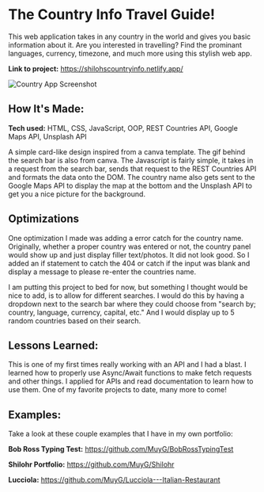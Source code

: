 # The Country Info Travel Guide!
This web application takes in any country in the world and gives you basic information about it. Are you interested in travelling? Find the prominant languages, currency, timezone, and much more using this stylish web app.

**Link to project:** https://shilohscountryinfo.netlify.app/

![Country App Screenshot](https://imgur.com/SCBu5XM.png)

## How It's Made:

**Tech used:** HTML, CSS, JavaScript, OOP, REST Countries API, Google Maps API, Unsplash API

A simple card-like design inspired from a canva template. The gif behind the search bar is also from canva. The Javascript is fairly simple, it takes in a request from the search bar, sends that request to the REST Countries API and formats the data onto the DOM. The country name also gets sent to the Google Maps API to display the map at the bottom and the Unsplash API to get you a nice picture for the background.

## Optimizations

One optimization I made was adding a error catch for the country name. Originally, whether a proper country was entered or not, the country panel would show up and just display filler text/photos. It did not look good. So I added an if statement to catch the 404 or catch if the input was blank and display a message to please re-enter the countries name. 

I am putting this project to bed for now, but something I thought would be nice to add, is to allow for different searches. I would do this by having a dropdown next to the search bar where they could choose from "search by; country, language, currency, capital, etc." And I would display up to 5 random countries based on their search.

## Lessons Learned:

This is one of my first times really working with an API and I had a blast. I learned how to properly use Async/Await functions to make fetch requests and other things. I applied for APIs and read documentation to learn how to use them. One of my favorite projects to date, many more to come!

## Examples:
Take a look at these couple examples that I have in my own portfolio:

**Bob Ross Typing Test:** https://github.com/MuyG/BobRossTypingTest

**Shilohr Portfolio:** https://github.com/MuyG/Shilohr

**Lucciola:** https://github.com/MuyG/Lucciola---Italian-Restaurant



